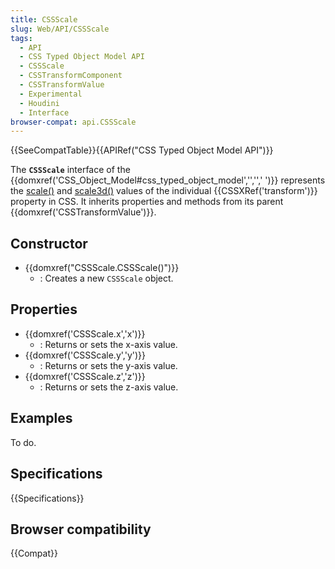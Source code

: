 ```yaml
---
title: CSSScale
slug: Web/API/CSSScale
tags:
  - API
  - CSS Typed Object Model API
  - CSSScale
  - CSSTransformComponent
  - CSSTransformValue
  - Experimental
  - Houdini
  - Interface
browser-compat: api.CSSScale
---
```

{{SeeCompatTable}}{{APIRef("CSS Typed Object Model API")}}

The **`CSSScale`** interface of the {{domxref('CSS_Object_Model#css_typed_object_model','','',' ')}} represents the [scale()](</en-US/docs/Web/CSS/transform-function/scale()>) and [scale3d()](</en-US/docs/Web/CSS/transform-function/scale()>) values of the individual {{CSSXRef('transform')}} property in CSS. It inherits properties and methods from its parent {{domxref('CSSTransformValue')}}.

## Constructor

- {{domxref("CSSScale.CSSScale()")}}
  - : Creates a new `CSSScale` object.

## Properties

- {{domxref('CSSScale.x','x')}}
  - : Returns or sets the x-axis value.
- {{domxref('CSSScale.y','y')}}
  - : Returns or sets the y-axis value.
- {{domxref('CSSScale.z','z')}}
  - : Returns or sets the z-axis value.

## Examples

To do.

## Specifications

{{Specifications}}

## Browser compatibility

{{Compat}}
